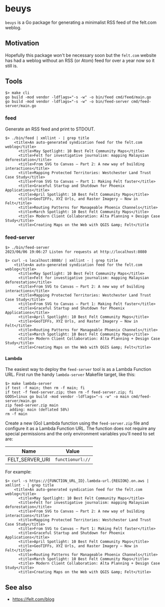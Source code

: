 # beuys

`beuys` is a Go package for generating a minimalist RSS feed of the felt.com weblog.

## Motivation

Hopefully this package won't be necessary soon but the `felt.com` website has had a weblog without an RSS (or Atom) feed for over a year now so it still is.

## Tools

```
$> make cli
go build -mod vendor -ldflags="-s -w" -o bin/feed cmd/feed/main.go
go build -mod vendor -ldflags="-s -w" -o bin/feed-server cmd/feed-server/main.go
```

### feed

Generate an RSS feed and print to STDOUT.

```
$> ./bin/feed | xmllint - | grep title
    <title>An auto-generated syndication feed for the felt.com weblog</title>
      <title>May Spotlight: 10 Best Felt Community Maps</title>
      <title>Felt for investigative journalism: mapping Malaysian deforestation</title>
      <title>From SVG to Canvas – Part 2: A new way of building interactions</title>
      <title>Mapping Protected Territories: Westchester Land Trust Case Study</title>
      <title>From SVG to Canvas – Part 1: Making Felt faster</title>
      <title>Graceful Startup and Shutdown for Phoenix Applications</title>
      <title>April Spotlight: 10 Best Felt Community Maps</title>
      <title>GeoTIFFs, XYZ Urls, and Raster Imagery – Now in Felt</title>
      <title>Routing Patterns for Manageable Phoenix Channels</title>
      <title>March Spotlight: 10 Best Felt Community Maps</title>
      <title> Modern Client Collaboration: Alta Planning + Design Case Study</title>
      <title>Creating Maps on the Web with QGIS &amp; Felt</title
```

### feed-server

```
$> ./bin/feed-server
2023/06/06 19:06:27 Listen for requests at http://localhost:8080
```

```
$> curl -s localhost:8080/ | xmllint - | grep title
    <title>An auto-generated syndication feed for the felt.com weblog</title>
      <title>May Spotlight: 10 Best Felt Community Maps</title>
      <title>Felt for investigative journalism: mapping Malaysian deforestation</title>
      <title>From SVG to Canvas – Part 2: A new way of building interactions</title>
      <title>Mapping Protected Territories: Westchester Land Trust Case Study</title>
      <title>From SVG to Canvas – Part 1: Making Felt faster</title>
      <title>Graceful Startup and Shutdown for Phoenix Applications</title>
      <title>April Spotlight: 10 Best Felt Community Maps</title>
      <title>GeoTIFFs, XYZ Urls, and Raster Imagery – Now in Felt</title>
      <title>Routing Patterns for Manageable Phoenix Channels</title>
      <title>March Spotlight: 10 Best Felt Community Maps</title>
      <title> Modern Client Collaboration: Alta Planning + Design Case Study</title>
      <title>Creating Maps on the Web with QGIS &amp; Felt</title>
```

#### Lambda

The easiest way to deploy the `feed-server` tool is as a Lambda Function URL. First run the handy `lambda-server` Makefile target, like this:

```
$> make lambda-server
if test -f main; then rm -f main; fi
if test -f feed-server.zip; then rm -f feed-server.zip; fi
GOOS=linux go build -mod vendor -ldflags="-s -w" -o main cmd/feed-server/main.go
zip feed-server.zip main
  adding: main (deflated 58%)
rm -f main
```

Create a new (Go) Lambda function using the `feed-server.zip` file and  configure it as a Lambda Function URL. The function does not require any special permissions and the only environment variables you'll need to set are:

| Name | Value |
| --- | --- |
| FELT_SERVER_URI | `functionurl://` |

For example:

```
$> curl -s https://{FUNCTION_URL_ID}.lambda-url.{REGION}.on.aws | xmllint - | grep title
    <title>An auto-generated syndication feed for the felt.com weblog</title>
      <title>May Spotlight: 10 Best Felt Community Maps</title>
      <title>Felt for investigative journalism: mapping Malaysian deforestation</title>
      <title>From SVG to Canvas – Part 2: A new way of building interactions</title>
      <title>Mapping Protected Territories: Westchester Land Trust Case Study</title>
      <title>From SVG to Canvas – Part 1: Making Felt faster</title>
      <title>Graceful Startup and Shutdown for Phoenix Applications</title>
      <title>April Spotlight: 10 Best Felt Community Maps</title>
      <title>GeoTIFFs, XYZ Urls, and Raster Imagery – Now in Felt</title>
      <title>Routing Patterns for Manageable Phoenix Channels</title>
      <title>March Spotlight: 10 Best Felt Community Maps</title>
      <title> Modern Client Collaboration: Alta Planning + Design Case Study</title>
      <title>Creating Maps on the Web with QGIS &amp; Felt</title>
```

## See also

* https://felt.com/blog